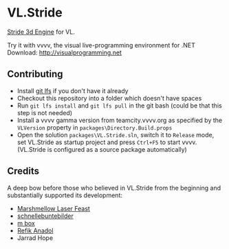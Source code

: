 # VL.Stride

[Stride 3d Engine](http://stride3d.net) for VL.

Try it with vvvv, the visual live-programming environment for .NET  
Download: http://visualprogramming.net

## Contributing

- Install [git lfs](https://git-lfs.github.com/) if you don't have it already
- Checkout this repository into a folder which doesn't have spaces
- Run `git lfs install` and `git lfs pull` in the git bash (could be that this step is not needed)
- Install a vvvv gamma version from teamcity.vvvv.org as specified by the `VLVersion` property in `packages\Directory.Build.props`
- Open the solution `packages\VL.Stride.sln`, switch it to `Release` mode, set VL.Stride as startup project and press `Ctrl+F5` to start vvvv. (VL.Stride is configured as a source package automatically)

## Credits

A deep bow before those who believed in VL.Stride from the beginning and substantially supported its development:

* [Marshmellow Laser Feast](http://marshmallowlaserfeast.com)
* [schnellebuntebilder](http://schnellebuntebilder.de)
* [m box](http://m-box.de)
* [Refik Anadol](http://refikanadol.com)
* Jarrad Hope
